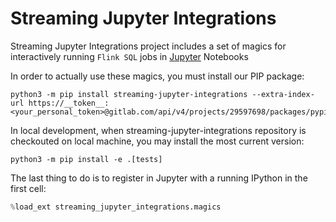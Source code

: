 # Streaming Jupyter Integrations

Streaming Jupyter Integrations project includes a set of magics for interactively running `Flink SQL`  jobs in [Jupyter](https://jupyter.org/) Notebooks

In order to actually use these magics, you must install our PIP package:

```shell
python3 -m pip install streaming-jupyter-integrations --extra-index-url https://__token__:<your_personal_token>@gitlab.com/api/v4/projects/29597698/packages/pypi/simple
```

In local development, when streaming-jupyter-integrations repository is checkouted on local machine, you may install the most current version:

```shell
python3 -m pip install -e .[tests]
```

The last thing to do is to register in Jupyter with a running IPython in the first cell:

```python
%load_ext streaming_jupyter_integrations.magics
```